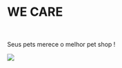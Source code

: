 <h1>WE CARE</h1>
<br>
<p>Seus pets merece o melhor pet shop !</p>
<div>
    <img src="./pagina-We-care.png alt="Foto-página-We-Care">
</div>
